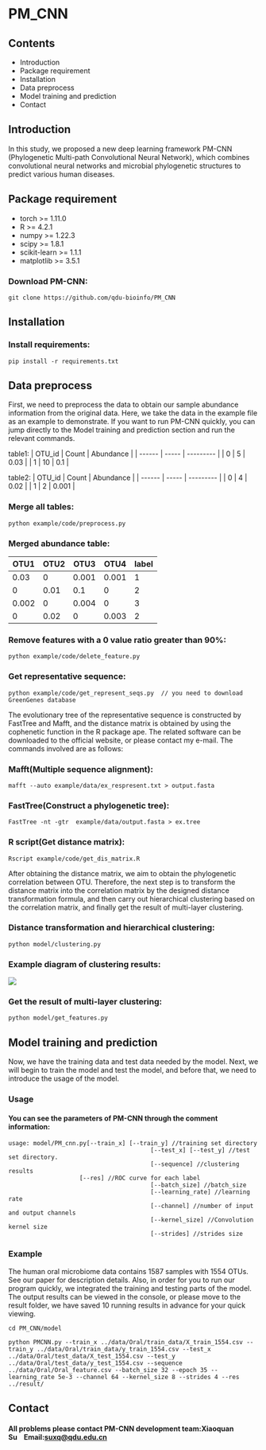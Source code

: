 # PM_CNN
## Contents
* Introduction
* Package requirement
* Installation
* Data preprocess
* Model training and prediction
* Contact
## Introduction
In this study, we proposed a new deep learning framework PM-CNN (Phylogenetic Multi-path Convolutional Neural Network), which combines convolutional neural networks and microbial phylogenetic structures to predict various human diseases.
## Package requirement
* torch >= 1.11.0
* R >= 4.2.1
* numpy >= 1.22.3
* scipy >= 1.8.1
* scikit-learn >= 1.1.1
* matplotlib >= 3.5.1

### Download PM-CNN:
```
git clone https://github.com/qdu-bioinfo/PM_CNN
```

## Installation 

### Install requirements:
```
pip install -r requirements.txt
```

## Data preprocess

First, we need to preprocess the data to obtain our sample abundance information from the original data. Here, we take the data in the example file as an example to demonstrate. If you want to run PM-CNN quickly, you can jump directly to the Model training and prediction section and run the relevant commands.

table1:
| OTU_id | Count | Abundance |
| ------ | ----- | --------- |
| 0      | 5     | 0.03       | 
| 1      | 10    | 0.1       |


table2:
| OTU_id | Count | Abundance |
| ------ | ----- | --------- |
| 0      | 4     | 0.02      |
| 1      | 2     | 0.001     |

### Merge all tables:
```
python example/code/preprocess.py
```

### Merged abundance table:

| OTU1  | OTU2 | OTU3   | OTU4  | label |
| ----- | ---- | ------ | ----- | ----- |
| 0.03  | 0    | 0.001  | 0.001 | 1     |
| 0     | 0.01 | 0.1    | 0     | 2     |
| 0.002 | 0    | 0.004 | 0     | 3     |
| 0      | 0.02     |  0      |  0.003     |   2    |


### Remove features with a 0 value ratio greater than 90%:
```
python example/code/delete_feature.py
```

### Get representative sequence:
```
python example/code/get_represent_seqs.py  // you need to download GreenGenes database
```

The evolutionary tree of the representative sequence is constructed by FastTree and Mafft, and the distance matrix is obtained by using the cophenetic function in the R package ape. The related software can be downloaded to the official website, or please contact my e-mail. The commands involved are as follows:

### Mafft(Multiple sequence alignment):
```
mafft --auto example/data/ex_respresent.txt > output.fasta
```

### FastTree(Construct a phylogenetic tree):
```
FastTree -nt -gtr  example/data/output.fasta > ex.tree
```

### R script(Get distance matrix):
```
Rscript example/code/get_dis_matrix.R
```
After obtaining the distance matrix, we aim to obtain the phylogenetic correlation between OTU. Therefore, the next step is to transform the distance matrix into the correlation matrix by the designed distance transformation formula, and then carry out hierarchical clustering based on the correlation matrix, and finally get the result of multi-layer clustering.

### Distance transformation and hierarchical clustering:
```
python model/clustering.py
```

### Example diagram of clustering results:

![](https://markdown.liuchengtu.com/work/uploads/upload_96c134c0081ccd7afdc99e52cc4b49b5.jpg)


### Get the result of multi-layer clustering:
```
python model/get_features.py
```

## Model training and prediction
Now, we have the training data and test data needed by the model. Next, we will begin to train the model and test the model, and before that, we need to introduce the usage of the model.

### Usage
#### You can see the parameters of PM-CNN through the comment information:

```
usage: model/PM_cnn.py[--train_x] [--train_y] //training set directory
                                        [--test_x] [--test_y] //test set directory.
                                        [--sequence] //clustering results
					[--res] //ROC curve for each label
                                        [--batch_size] //batch_size
                                        [--learning_rate] //learning rate
                                        [--channel] //number of input and output channels
                                        [--kernel_size] //Convolution kernel size
                                        [--strides] //strides size
```

### Example

The human oral microbiome data contains 1587 samples with 1554 OTUs. See our paper for description details. Also, in order for you to run our program quickly, we integrated the training and testing parts of the model. The output results can be viewed in the console, or please move to the result folder, we have saved 10 running results in advance for your quick viewing.

```
cd PM_CNN/model
```

```
python PMCNN.py --train_x ../data/Oral/train_data/X_train_1554.csv --train_y ../data/Oral/train_data/y_train_1554.csv --test_x ../data/Oral/test_data/X_test_1554.csv --test_y ../data/Oral/test_data/y_test_1554.csv --sequence ../data/Oral/Oral_feature.csv --batch_size 32 --epoch 35 --learning_rate 5e-3 --channel 64 --kernel_size 8 --strides 4 --res ../result/
```

## Contact
#### All problems please contact PM-CNN development team:**Xiaoquan Su**    Email:[suxq@qdu.edu.cn](mailto:suxq@qdu.edu.cn)
